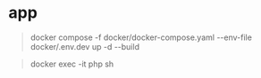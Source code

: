 # app

> docker compose -f docker/docker-compose.yaml --env-file docker/.env.dev up -d --build

> docker exec -it php sh
